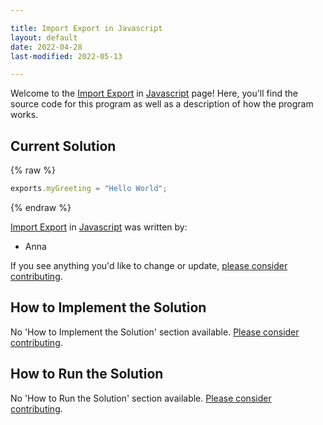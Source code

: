 ```yaml
---

title: Import Export in Javascript
layout: default
date: 2022-04-28
last-modified: 2022-05-13

---
```


Welcome to the [Import Export](https://sampleprograms.io/projects/import-export) in [Javascript](https://sampleprograms.io/languages/javascript) page! Here, you'll find the source code for this program as well as a description of how the program works.

## Current Solution

{% raw %}

```javascript
exports.myGreeting = "Hello World";
```

{% endraw %}

[Import Export](https://sampleprograms.io/projects/import-export) in [Javascript](https://sampleprograms.io/languages/javascript) was written by:

- Anna

If you see anything you'd like to change or update, [please consider contributing](https://github.com/TheRenegadeCoder/sample-programs).

## How to Implement the Solution

No 'How to Implement the Solution' section available. [Please consider contributing](https://github.com/TheRenegadeCoder/sample-programs-website).

## How to Run the Solution

No 'How to Run the Solution' section available. [Please consider contributing](https://github.com/TheRenegadeCoder/sample-programs-website).